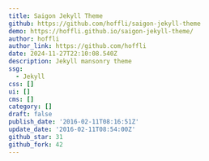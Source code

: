 ```yaml
---
title: Saigon Jekyll Theme
github: https://github.com/hoffli/saigon-jekyll-theme
demo: https://hoffli.github.io/saigon-jekyll-theme/
author: hoffli
author_link: https://github.com/hoffli
date: 2024-11-27T22:10:08.540Z
description: Jekyll mansonry theme
ssg:
  - Jekyll
css: []
ui: []
cms: []
category: []
draft: false
publish_date: '2016-02-11T08:16:51Z'
update_date: '2016-02-11T08:54:00Z'
github_star: 31
github_fork: 42
---
```

